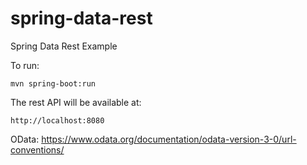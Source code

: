 # spring-data-rest

Spring Data Rest Example

To run:

    mvn spring-boot:run

The rest API will be available at:

    http://localhost:8080

OData: https://www.odata.org/documentation/odata-version-3-0/url-conventions/
